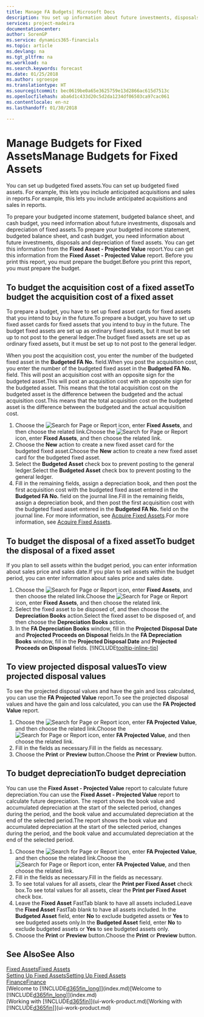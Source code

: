 ```yaml
---
title: Manage FA Budgets| Microsoft Docs
description: You set up information about future investments, disposals, and depreciation of fixed assets to help prepare budgets and forecasts.
services: project-madeira
documentationcenter: 
author: SorenGP
ms.service: dynamics365-financials
ms.topic: article
ms.devlang: na
ms.tgt_pltfrm: na
ms.workload: na
ms.search.keywords: forecast
ms.date: 01/25/2018
ms.author: sgroespe
ms.translationtype: HT
ms.sourcegitcommit: bec0619be0a65e3625759e13d2866ac615d7513c
ms.openlocfilehash: aba6d1c433d20c5d2da1234df06503ca97cac061
ms.contentlocale: en-nz
ms.lasthandoff: 01/30/2018

---
```

# <a name="manage-budgets-for-fixed-assets"></a><span data-ttu-id="a3197-103">Manage Budgets for Fixed Assets</span><span class="sxs-lookup"><span data-stu-id="a3197-103">Manage Budgets for Fixed Assets</span></span>
<span data-ttu-id="a3197-104">You can set up budgeted fixed assets.</span><span class="sxs-lookup"><span data-stu-id="a3197-104">You can set up budgeted fixed assets.</span></span> <span data-ttu-id="a3197-105">For example, this lets you include anticipated acquisitions and sales in reports.</span><span class="sxs-lookup"><span data-stu-id="a3197-105">For example, this lets you include anticipated acquisitions and sales in reports.</span></span>  

<span data-ttu-id="a3197-106">To prepare your budgeted income statement, budgeted balance sheet, and cash budget, you need information about future investments, disposals and depreciation of fixed assets.</span><span class="sxs-lookup"><span data-stu-id="a3197-106">To prepare your budgeted income statement, budgeted balance sheet, and cash budget, you need information about future investments, disposals and depreciation of fixed assets.</span></span> <span data-ttu-id="a3197-107">You can get this information from the **Fixed Asset - Projected Value** report.</span><span class="sxs-lookup"><span data-stu-id="a3197-107">You can get this information from the **Fixed Asset - Projected Value** report.</span></span> <span data-ttu-id="a3197-108">Before you print this report, you must prepare the budget.</span><span class="sxs-lookup"><span data-stu-id="a3197-108">Before you print this report, you must prepare the budget.</span></span>  

## <a name="to-budget-the-acquisition-cost-of-a-fixed-asset"></a><span data-ttu-id="a3197-109">To budget the acquisition cost of a fixed asset</span><span class="sxs-lookup"><span data-stu-id="a3197-109">To budget the acquisition cost of a fixed asset</span></span>
<span data-ttu-id="a3197-110">To prepare a budget, you have to set up fixed asset cards for fixed assets that you intend to buy in the future.</span><span class="sxs-lookup"><span data-stu-id="a3197-110">To prepare a budget, you have to set up fixed asset cards for fixed assets that you intend to buy in the future.</span></span> <span data-ttu-id="a3197-111">The budget fixed assets are set up as ordinary fixed assets, but it must be set up to not post to the general ledger.</span><span class="sxs-lookup"><span data-stu-id="a3197-111">The budget fixed assets are set up as ordinary fixed assets, but it must be set up to not post to the general ledger.</span></span>

<span data-ttu-id="a3197-112">When you post the acquisition cost, you enter the number of the budgeted fixed asset in the **Budgeted FA No.** field.</span><span class="sxs-lookup"><span data-stu-id="a3197-112">When you post the acquisition cost, you enter the number of the budgeted fixed asset in the **Budgeted FA No.** field.</span></span> <span data-ttu-id="a3197-113">This will post an acquisition cost with an opposite sign for the budgeted asset.</span><span class="sxs-lookup"><span data-stu-id="a3197-113">This will post an acquisition cost with an opposite sign for the budgeted asset.</span></span> <span data-ttu-id="a3197-114">This means that the total acquisition cost on the budgeted asset is the difference between the budgeted and the actual acquisition cost.</span><span class="sxs-lookup"><span data-stu-id="a3197-114">This means that the total acquisition cost on the budgeted asset is the difference between the budgeted and the actual acquisition cost.</span></span>

1. <span data-ttu-id="a3197-115">Choose the ![Search for Page or Report](media/ui-search/search_small.png "Search for Page or Report icon") icon, enter **Fixed Assets**, and then choose the related link.</span><span class="sxs-lookup"><span data-stu-id="a3197-115">Choose the ![Search for Page or Report](media/ui-search/search_small.png "Search for Page or Report icon") icon, enter **Fixed Assets**, and then choose the related link.</span></span>
2. <span data-ttu-id="a3197-116">Choose the **New** action to create a new fixed asset card for the budgeted fixed asset.</span><span class="sxs-lookup"><span data-stu-id="a3197-116">Choose the **New** action to create a new fixed asset card for the budgeted fixed asset.</span></span>
3. <span data-ttu-id="a3197-117">Select the **Budgeted Asset** check box to prevent posting to the general ledger.</span><span class="sxs-lookup"><span data-stu-id="a3197-117">Select the **Budgeted Asset** check box to prevent posting to the general ledger.</span></span>
4. <span data-ttu-id="a3197-118">Fill in the remaining fields, assign a depreciation book, and then post the first acquisition cost with the budgeted fixed asset entered in the **Budgeted FA No.** field on the journal line.</span><span class="sxs-lookup"><span data-stu-id="a3197-118">Fill in the remaining fields, assign a depreciation book, and then post the first acquisition cost with the budgeted fixed asset entered in the **Budgeted FA No.** field on the journal line.</span></span> <span data-ttu-id="a3197-119">For more information, see [Acquire Fixed Assets](fa-how-acquire.md).</span><span class="sxs-lookup"><span data-stu-id="a3197-119">For more information, see [Acquire Fixed Assets](fa-how-acquire.md).</span></span>

## <a name="to-budget-the-disposal-of-a-fixed-asset"></a><span data-ttu-id="a3197-120">To budget the disposal of a fixed asset</span><span class="sxs-lookup"><span data-stu-id="a3197-120">To budget the disposal of a fixed asset</span></span>
<span data-ttu-id="a3197-121">If you plan to sell assets within the budget period, you can enter information about sales price and sales date.</span><span class="sxs-lookup"><span data-stu-id="a3197-121">If you plan to sell assets within the budget period, you can enter information about sales price and sales date.</span></span>

1. <span data-ttu-id="a3197-122">Choose the ![Search for Page or Report](media/ui-search/search_small.png "Search for Page or Report icon") icon, enter **Fixed Assets**, and then choose the related link.</span><span class="sxs-lookup"><span data-stu-id="a3197-122">Choose the ![Search for Page or Report](media/ui-search/search_small.png "Search for Page or Report icon") icon, enter **Fixed Assets**, and then choose the related link.</span></span>
2. <span data-ttu-id="a3197-123">Select the fixed asset to be disposed of, and then choose the **Depreciation Books** action.</span><span class="sxs-lookup"><span data-stu-id="a3197-123">Select the fixed asset to be disposed of, and then choose the **Depreciation Books** action.</span></span>
3. <span data-ttu-id="a3197-124">In the **FA Depreciation Books** window, fill in the **Projected Disposal Date** and **Projected Proceeds on Disposal** fields.</span><span class="sxs-lookup"><span data-stu-id="a3197-124">In the **FA Depreciation Books** window, fill in the **Projected Disposal Date** and **Projected Proceeds on Disposal** fields.</span></span> [!INCLUDE[tooltip-inline-tip](includes/tooltip-inline-tip_md.md)]

## <a name="to-view-projected-disposal-values"></a><span data-ttu-id="a3197-125">To view projected disposal values</span><span class="sxs-lookup"><span data-stu-id="a3197-125">To view projected disposal values</span></span>
<span data-ttu-id="a3197-126">To see the projected disposal values and have the gain and loss calculated, you can use the **FA Projected Value** report.</span><span class="sxs-lookup"><span data-stu-id="a3197-126">To see the projected disposal values and have the gain and loss calculated, you can use the **FA Projected Value** report.</span></span>

1. <span data-ttu-id="a3197-127">Choose the ![Search for Page or Report](media/ui-search/search_small.png "Search for Page or Report icon") icon, enter **FA Projected Value**, and then choose the related link.</span><span class="sxs-lookup"><span data-stu-id="a3197-127">Choose the ![Search for Page or Report](media/ui-search/search_small.png "Search for Page or Report icon") icon, enter **FA Projected Value**, and then choose the related link.</span></span>
2. <span data-ttu-id="a3197-128">Fill in the fields as necessary.</span><span class="sxs-lookup"><span data-stu-id="a3197-128">Fill in the fields as necessary.</span></span>
3. <span data-ttu-id="a3197-129">Choose the **Print** or **Preview** button.</span><span class="sxs-lookup"><span data-stu-id="a3197-129">Choose the **Print** or **Preview** button.</span></span>

## <a name="to-budget-depreciation"></a><span data-ttu-id="a3197-130">To budget depreciation</span><span class="sxs-lookup"><span data-stu-id="a3197-130">To budget depreciation</span></span>
<span data-ttu-id="a3197-131">You can use the **Fixed Asset - Projected Value** report to calculate future depreciation.</span><span class="sxs-lookup"><span data-stu-id="a3197-131">You can use the **Fixed Asset - Projected Value** report to calculate future depreciation.</span></span> <span data-ttu-id="a3197-132">The report shows the book value and accumulated depreciation at the start of the selected period, changes during the period, and the book value and accumulated depreciation at the end of the selected period.</span><span class="sxs-lookup"><span data-stu-id="a3197-132">The report shows the book value and accumulated depreciation at the start of the selected period, changes during the period, and the book value and accumulated depreciation at the end of the selected period.</span></span>

1. <span data-ttu-id="a3197-133">Choose the ![Search for Page or Report](media/ui-search/search_small.png "Search for Page or Report icon") icon, enter **FA Projected Value**, and then choose the related link.</span><span class="sxs-lookup"><span data-stu-id="a3197-133">Choose the ![Search for Page or Report](media/ui-search/search_small.png "Search for Page or Report icon") icon, enter **FA Projected Value**, and then choose the related link.</span></span>
2. <span data-ttu-id="a3197-134">Fill in the fields as necessary.</span><span class="sxs-lookup"><span data-stu-id="a3197-134">Fill in the fields as necessary.</span></span>
3. <span data-ttu-id="a3197-135">To see total values for all assets, clear the **Print per Fixed Asset** check box.</span><span class="sxs-lookup"><span data-stu-id="a3197-135">To see total values for all assets, clear the **Print per Fixed Asset** check box.</span></span>
4. <span data-ttu-id="a3197-136">Leave the **Fixed Asset** FastTab blank to have all assets included.</span><span class="sxs-lookup"><span data-stu-id="a3197-136">Leave the **Fixed Asset** FastTab blank to have all assets included.</span></span> <span data-ttu-id="a3197-137">In the **Budgeted Asset** field, enter **No** to exclude budgeted assets or **Yes** to see budgeted assets only.</span><span class="sxs-lookup"><span data-stu-id="a3197-137">In the **Budgeted Asset** field, enter **No** to exclude budgeted assets or **Yes** to see budgeted assets only.</span></span>
5. <span data-ttu-id="a3197-138">Choose the **Print** or **Preview** button.</span><span class="sxs-lookup"><span data-stu-id="a3197-138">Choose the **Print** or **Preview** button.</span></span>

## <a name="see-also"></a><span data-ttu-id="a3197-139">See Also</span><span class="sxs-lookup"><span data-stu-id="a3197-139">See Also</span></span>
[<span data-ttu-id="a3197-140">Fixed Assets</span><span class="sxs-lookup"><span data-stu-id="a3197-140">Fixed Assets</span></span>](fa-manage.md)  
[<span data-ttu-id="a3197-141">Setting Up Fixed Assets</span><span class="sxs-lookup"><span data-stu-id="a3197-141">Setting Up Fixed Assets</span></span>](fa-setup.md)  
[<span data-ttu-id="a3197-142">Finance</span><span class="sxs-lookup"><span data-stu-id="a3197-142">Finance</span></span>](finance.md)  
<span data-ttu-id="a3197-143">[Welcome to [!INCLUDE[d365fin_long](includes/d365fin_long_md.md)]](index.md)</span><span class="sxs-lookup"><span data-stu-id="a3197-143">[Welcome to [!INCLUDE[d365fin_long](includes/d365fin_long_md.md)]](index.md)</span></span>  
<span data-ttu-id="a3197-144">[Working with [!INCLUDE[d365fin](includes/d365fin_md.md)]](ui-work-product.md)</span><span class="sxs-lookup"><span data-stu-id="a3197-144">[Working with [!INCLUDE[d365fin](includes/d365fin_md.md)]](ui-work-product.md)</span></span>


